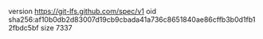 version https://git-lfs.github.com/spec/v1
oid sha256:af10b0db2d83007d19cb9cbada41a736c8651840ae86cffb3b0d1fb12fbdc5bf
size 7337
